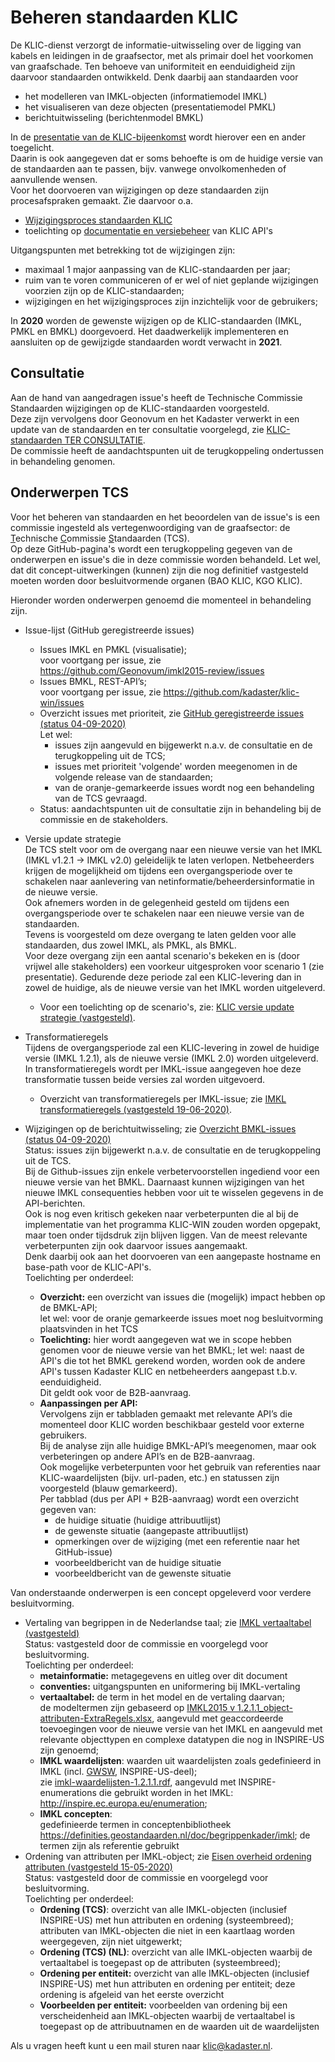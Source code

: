# Beheren standaarden KLIC

De KLIC-dienst verzorgt de informatie-uitwisseling over de ligging van kabels en leidingen in de graafsector, met als primair doel het voorkomen van graafschade. Ten behoeve van uniformiteit en eenduidigheid zijn daarvoor standaarden ontwikkeld. Denk daarbij aan standaarden voor

- het modelleren van IMKL-objecten (informatiemodel IMKL)
- het visualiseren van deze objecten (presentatiemodel PMKL)
- berichtuitwisseling (berichtenmodel BMKL)

In de [presentatie van de KLIC-bijeenkomst](Beheren%20KLIC-standaarden%20(context).ppsx) wordt hierover een en ander toegelicht.  \
Daarin is ook aangegeven dat er soms behoefte is om de huidige versie van de standaarden aan te passen, bijv. vanwege onvolkomenheden of aanvullende wensen.  \
Voor het doorvoeren van wijzigingen op deze standaarden zijn procesafspraken gemaakt. Zie daarvoor o.a.

- [Wijzigingsproces standaarden KLIC](Wijzigingsproces%20standaarden%20KLIC.md)
- toelichting op [documentatie en versiebeheer](../API%20management/API-documentatie%20en%20versiebeheer.md) van KLIC API's

Uitgangspunten met betrekking tot de wijzigingen zijn:
- maximaal 1 major aanpassing van de KLIC-standaarden per jaar;
- ruim van te voren communiceren of er wel of niet geplande wijzigingen voorzien zijn op de KLIC-standaarden;
- wijzigingen en het wijzigingsproces zijn inzichtelijk voor de gebruikers;

In **2020** worden de gewenste wijzigen op de KLIC-standaarden (IMKL, PMKL en BMKL) doorgevoerd. Het daadwerkelijk implementeren en aansluiten op de gewijzigde standaarden wordt verwacht in **2021**.

## Consultatie

Aan de hand van aangedragen issue's heeft de Technische Commissie Standaarden wijzigingen op de KLIC-standaarden voorgesteld.  \
Deze zijn vervolgens door Geonovum en het Kadaster verwerkt in een update van de standaarden en ter consultatie voorgelegd, zie [KLIC-standaarden TER CONSULTATIE](_KLIC-standaarden%20TER%20CONSULTATIE.md).  \
De commissie heeft de aandachtspunten uit de terugkoppeling ondertussen in behandeling genomen.

## Onderwerpen TCS

Voor het beheren van standaarden en het beoordelen van de issue's is een commissie ingesteld als vertegenwoordiging van de graafsector: de <u>T</u>echnische <u>C</u>ommissie <u>S</u>tandaarden (TCS).  \
Op deze GitHub-pagina's wordt een terugkoppeling gegeven van de onderwerpen en issue's die in deze commissie worden behandeld. Let wel, dat dit concept-uitwerkingen (kunnen) zijn die nog definitief vastgesteld moeten worden door besluitvormende organen (BAO KLIC, KGO KLIC).

Hieronder worden onderwerpen genoemd die momenteel in behandeling zijn.

- Issue-lijst (GitHub geregistreerde issues)
  - Issues IMKL en PMKL (visualisatie);  \
    voor voortgang per issue, zie https://github.com/Geonovum/imkl2015-review/issues
  - Issues BMKL, REST-API’s;  \
    voor voortgang per issue, zie https://github.com/kadaster/klic-win/issues
  - Overzicht issues met prioriteit, zie [GitHub geregistreerde issues (status 04-09-2020)](GitHub%20geregistreerde%20issues%20-%20overzicht.pdf)  \
    Let wel:
    - issues zijn aangevuld en bijgewerkt n.a.v. de consultatie en de terugkoppeling uit de TCS;
    - issues met prioriteit 'volgende' worden meegenomen in de volgende release van de standaarden;
    - van de oranje-gemarkeerde issues wordt nog een behandeling van de TCS gevraagd.
  - Status: aandachtspunten uit de consultatie zijn in behandeling bij de commissie en de stakeholders.

- Versie update strategie  \
  De TCS stelt voor om de overgang naar een nieuwe versie van het IMKL (IMKL v1.2.1 -> IMKL v2.0) geleidelijk te laten verlopen. Netbeheerders krijgen de mogelijkheid om tijdens een overgangsperiode over te schakelen naar aanlevering van netinformatie/beheerdersinformatie in de nieuwe versie.  \
  Ook afnemers worden in de gelegenheid gesteld om tijdens een overgangsperiode over te schakelen naar een nieuwe versie van de standaarden.  \
  Tevens is voorgesteld om deze overgang te laten gelden voor alle standaarden, dus zowel IMKL, als PMKL, als BMKL.  \
  Voor deze overgang zijn een aantal scenario's bekeken en is (door vrijwel alle stakeholders) een voorkeur uitgesproken voor scenario 1 (zie presentatie). Gedurende deze periode zal een KLIC-levering dan in zowel de huidige, als de nieuwe versie van het IMKL worden uitgeleverd.
  - Voor een toelichting op de scenario's, zie: [KLIC versie update strategie (vastgesteld)](KLIC%20versie%20update%20strategie%20(TCS).ppsx).

- Transformatieregels  \
  Tijdens de overgangsperiode zal een KLIC-levering in zowel de huidige versie (IMKL 1.2.1), als de nieuwe versie (IMKL 2.0) worden uitgeleverd.  \
  In transformatieregels wordt per IMKL-issue aangegeven hoe deze transformatie tussen beide versies zal worden uitgevoerd.
  - Overzicht van transformatieregels per IMKL-issue; zie [IMKL transformatieregels (vastgesteld 19-06-2020)](IMKL%20transformatieregels%20(TCS).ppsx).

- Wijzigingen op de berichtuitwisseling; zie [Overzicht BMKL-issues (status 04-09-2020)](Overzicht%20BMKL-issues%20(TCS).xlsx)  \
  Status: issues zijn bijgewerkt n.a.v. de consultatie en de terugkoppeling uit de TCS.  \
  Bij de Github-issues zijn enkele verbetervoorstellen ingediend voor een nieuwe versie van het BMKL. Daarnaast kunnen wijzigingen van het nieuwe IMKL consequenties hebben voor uit te wisselen gegevens in de API-berichten.  \
  Ook is nog even kritisch gekeken naar verbeterpunten die al bij de implementatie van het programma KLIC-WIN zouden worden opgepakt, maar toen onder tijdsdruk zijn blijven liggen. Van de meest relevante verbeterpunten zijn ook daarvoor issues aangemaakt.  \
  Denk daarbij ook aan het doorvoeren van een aangepaste hostname en base-path voor de KLIC-API's.  \
  Toelichting per onderdeel:
  - **Overzicht:** een overzicht van issues die (mogelijk) impact hebben op de BMKL-API;  \
  let wel: voor de oranje gemarkeerde issues moet nog besluitvorming plaatsvinden in het TCS
  - **Toelichting:** hier wordt aangegeven wat we in scope hebben genomen voor de nieuwe versie van het BMKL;
  let wel: naast de API's die tot het BMKL gerekend worden, worden ook de andere API's tussen Kadaster KLIC en netbeheerders aangepast t.b.v. eenduidigheid.  \
  Dit geldt ook voor de B2B-aanvraag.
  - **Aanpassingen per API:**  \
  Vervolgens zijn er tabbladen gemaakt met relevante API’s die momenteel door KLIC worden beschikbaar gesteld voor externe gebruikers.  \
  Bij de analyse zijn alle huidige BMKL-API’s meegenomen, maar ook verbeteringen op andere API’s en de B2B-aanvraag.  \
  Ook mogelijke verbeterpunten voor het gebruik van referenties naar KLIC-waardelijsten (bijv. url-paden, etc.) en statussen zijn voorgesteld (blauw gemarkeerd).  \
  Per tabblad (dus per API + B2B-aanvraag) wordt een overzicht gegeven van:
    - de huidige situatie (huidige attribuutlijst)
	- de gewenste situatie (aangepaste attribuutlijst)
	- opmerkingen over de wijziging (met een referentie naar het GitHub-issue)
	- voorbeeldbericht van de huidige situatie
	- voorbeeldbericht van de gewenste situatie

Van onderstaande onderwerpen is een concept opgeleverd voor verdere besluitvorming.

- Vertaling van begrippen in de Nederlandse taal; zie [IMKL vertaaltabel (vastgesteld)](IMKL-vertaaltabel%20-%20publicatie.pdf)  \
  Status: vastgesteld door de commissie en voorgelegd voor besluitvorming.  \
  Toelichting per onderdeel:
  - **metainformatie:** metagegevens en uitleg over dit document
  - **conventies:** uitgangspunten en uniformering bij IMKL-vertaling
  - **vertaaltabel:** de term in het model en de vertaling daarvan;  \
    de modeltermen zijn gebaseerd op [IMKL2015 v 1.2.1.1_object-attributen-ExtraRegels.xlsx](https://github.com/Geonovum/imkl2015/blob/master/regels/1.2.1.1/IMKL2015%20v%201.2.1.1_object-attributen-ExtraRegels.xlsx), aangevuld met geaccordeerde toevoegingen voor de nieuwe versie van het IMKL en aangevuld met relevante objecttypen en complexe datatypen die nog in INSPIRE-US zijn genoemd;
  - **IMKL waardelijsten**: waarden uit waardelijsten zoals gedefinieerd in IMKL (incl. [GWSW](https://data.gwsw.nl), INSPIRE-US-deel);  \
    zie [imkl-waardelijsten-1.2.1.1.rdf](https://github.com/Geonovum/imkl2015/blob/master/waardelijst/1.2.1.1/imkl-waardelijsten-1.2.1.1.rdf), aangevuld met INSPIRE-enumerations die gebruikt worden in het IMKL: http://inspire.ec.europa.eu/enumeration;
  - **IMKL concepten**:  \
    gedefinieerde termen in conceptenbibliotheek https://definities.geostandaarden.nl/doc/begrippenkader/imkl;
	de termen zijn als referentie gebruikt
- Ordening van attributen per IMKL-object; zie [Eisen overheid ordening attributen (vastgesteld 15-05-2020)](Eisen%20overheid%20ordening%20attributen%20(concept).xlsx)  \
  Status: vastgesteld door de commissie en voorgelegd voor besluitvorming.  \
  Toelichting per onderdeel:
  - **Ordening (TCS)**: overzicht van alle IMKL-objecten (inclusief INSPIRE-US) met hun attributen en ordening (systeembreed);  \
    attributen van IMKL-objecten die niet in een kaartlaag worden weergegeven, zijn niet uitgewerkt;
  - **Ordening (TCS) (NL)**: overzicht van alle IMKL-objecten waarbij de vertaaltabel is toegepast op de attributen (systeembreed);
  - **Ordening per entiteit:** overzicht van alle IMKL-objecten (inclusief INSPIRE-US) met hun attributen en ordening per entiteit; deze ordening is afgeleid van het eerste overzicht
  - **Voorbeelden per entiteit:** voorbeelden van ordening bij een verscheidenheid aan IMKL-objecten waarbij de vertaaltabel is toegepast op de attribuutnamen en de waarden uit de waardelijsten

Als u vragen heeft kunt u een mail sturen naar klic@kadaster.nl.
